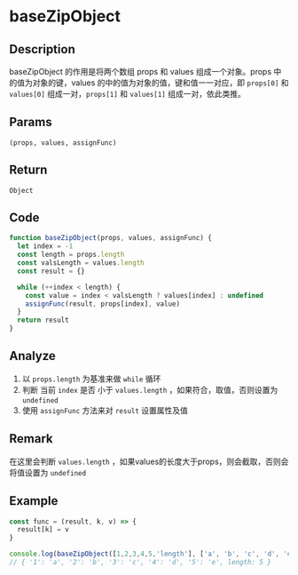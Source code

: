 # baseZipObject

## Description
baseZipObject 的作用是将两个数组 props 和 values 组成一个对象。props 中的值为对象的键，values 的中的值为对象的值，键和值一一对应，即 `props[0]` 和 `values[0]` 组成一对，`props[1]` 和 `values[1]` 组成一对，依此类推。

## Params
`(props, values, assignFunc)`
## Return
`Object`
## Code
```js
function baseZipObject(props, values, assignFunc) {
  let index = -1
  const length = props.length
  const valsLength = values.length
  const result = {}

  while (++index < length) {
    const value = index < valsLength ? values[index] : undefined
    assignFunc(result, props[index], value)
  }
  return result
}
```

## Analyze
1. 以 `props.length` 为基准来做 `while` 循环
2. 判断 当前 `index` 是否 小于 `values.length` ，如果符合，取值，否则设置为 `undefined`
3. 使用 `assignFunc` 方法来对 `result` 设置属性及值

## Remark
在这里会判断 `values.length` ，如果values的长度大于props，则会截取，否则会将值设置为 `undefined`
## Example
```js
const func = (result, k, v) => {
  result[k] = v
}

console.log(baseZipObject([1,2,3,4,5,'length'], ['a', 'b', 'c', 'd', 'e', 5], func))
// { '1': 'a', '2': 'b', '3': 'c', '4': 'd', '5': 'e', length: 5 }
```

